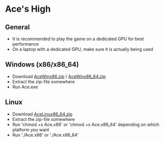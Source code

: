 # Ace's High
## General
- It is recommended to play the game on a dedicated GPU for best performance
- On a laptop with a dedicated GPU, make sure it is actually being used

## Windows (x86/x86_64)
- Download [AceWinx86.zip](https://github.com/spirraw/Ace/releases/download/v1.1.0/AceWinx86.zip "Click to download") / [AceWinx86_64.zip](https://github.com/spirraw/Ace/releases/download/v1.1.0/AceWinx86_64.zip "Click to download")
- Extract the zip-file somewhere
- Run Ace.exe

## Linux
- Download [AceLinux86_64.zip](https://github.com/spirraw/Ace/releases/download/v1.1.0/AceLinux86_64.zip "Click to download")
- Extract the zip-file somewhere
- Run 'chmod +x Ace.x86' or 'chmod +x Ace.x86_64' depending on which platform you want
- Run './Ace.x86' or './Ace.x86_64'
